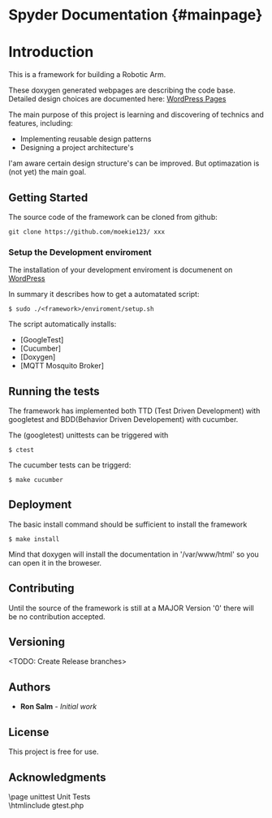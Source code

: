 Spyder Documentation {#mainpage}
============

# Introduction 
This is a framework for building a Robotic Arm.
 
These doxygen generated webpages are describing the code base. 
Detailed design choices are documented here: <a href="https://moekiehome.wpcomstaging.com"> WordPress Pages </a>

The main purpose of this project is learning and discovering of technics and features, including:
 * Implementing reusable design patterns
 * Designing a project architecture's

I'am aware certain design structure's can be improved. But optimazation is (not yet) the main goal.

## Getting Started
The source code of the framework can be cloned from github:
```
git clone https://github.com/moekie123/ xxx
```

### Setup the Development enviroment
The installation of your development enviroment is documenent on <a href="https://moekiehome.wpcomstaging.com">WordPress</a>

In summary it describes how to get a automatated script:
```
$ sudo ./<framework>/enviroment/setup.sh
```

The script automatically installs:
* [GoogleTest]
* [Cucumber]
* [Doxygen]
* [MQTT Mosquito Broker]

## Running the tests
The framework has implemented both TTD (Test Driven Development) with googletest and BDD(Behavior Driven Developement) with cucumber.

The (googletest) unittests can be triggered with
```
$ ctest
```

The cucumber tests can be triggerd:
```
$ make cucumber
```

## Deployment
The basic install command should be sufficient to install the framework
```
$ make install
```

Mind that doxygen will install the documentation in '/var/www/html' so you can open it in the broweser.


## Contributing

Until the source of the framework is still at a MAJOR Version '0' there will be no contribution accepted.

## Versioning
<TODO: Create Release branches>

## Authors
* **Ron Salm** - *Initial work*

## License
This project is free for use. 

## Acknowledgments


<!-- Every thing below the following line will be printed in the section "Unit Tests"-->
\page unittest Unit Tests    
\htmlinclude gtest.php


